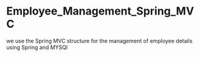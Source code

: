 # Employee_Management_Spring_MVC
we use the Spring MVC structure for the management of employee details using Spring and MYSQl
